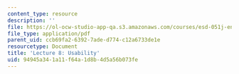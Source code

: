 ```yaml
---
content_type: resource
description: ''
file: https://ol-ocw-studio-app-qa.s3.amazonaws.com/courses/esd-051j-engineering-innovation-and-design-fall-2012/94945a341a11f64a1d8b4d5a56b073fe_MITESD_051JF12_Lec08.pdf
file_type: application/pdf
parent_uid: ccb69fa2-6392-7ade-d774-c12a6733de1e
resourcetype: Document
title: 'Lecture 8: Usability'
uid: 94945a34-1a11-f64a-1d8b-4d5a56b073fe
---
```

